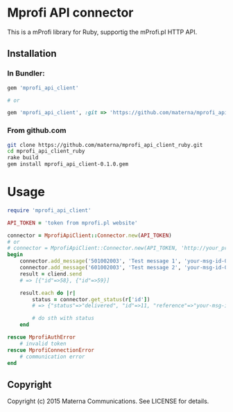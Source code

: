 
# Mprofi API connector

This is a mProfi library for Ruby, supportig the mProfi.pl HTTP API.


## Installation

### In Bundler:

```ruby
gem 'mprofi_api_client'

# or

gem 'mprofi_api_client', :git => 'https://github.com/materna/mprofi_api_client_ruby.git'

```

### From github.com

```bash
git clone https://github.com/materna/mprofi_api_client_ruby.git
cd mprofi_api_client_ruby
rake build
gem install mprofi_api_client-0.1.0.gem
```

# Usage

```ruby
require 'mprofi_api_client'

API_TOKEN = 'token from mprofi.pl website'

connector = MprofiApiClient::Connector.new(API_TOKEN)
# or
# connector = MprofiApiClient::Connector.new(API_TOKEN, 'http://your_proxy_host_address:8080/')
begin
    connector.add_message('501002003', 'Test message 1', 'your-msg-id-001')
    connector.add_message('601002003', 'Test message 2', 'your-msg-id-002')
    result = cliend.send
    # => [{"id"=>58}, {"id"=>59}]

    result.each do |r|
        status = connector.get_status(r['id'])
        # => {"status"=>"delivered", "id"=>11, "reference"=>"your-msg-id-001", "ts"=>"2015-03-26T10:55:06.098Z"}

        # do sth with status
    end

rescue MprofiAuthError
    # invalid token
rescue MprofiConnectionError
    # communication error
end

```

## Copyright

Copyright (c) 2015 Materna Communications. See LICENSE for details.